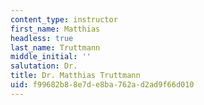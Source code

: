 ```yaml
---
content_type: instructor
first_name: Matthias
headless: true
last_name: Truttmann
middle_initial: ''
salutation: Dr.
title: Dr. Matthias Truttmann
uid: f99682b8-8e7d-e8ba-762a-d2ad9f66d010
---
```

